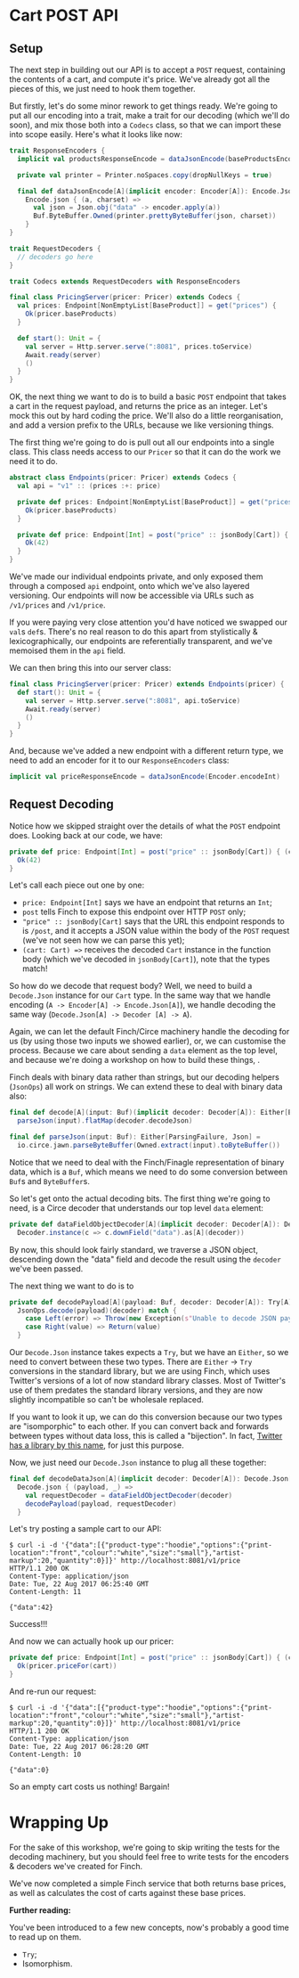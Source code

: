 # Cart POST API

## Setup

The next step in building out our API is to accept a `POST` request, containing the contents of a cart, and compute it's price. We've already got all the pieces of this, we just need to hook them together.

But firstly, let's do some minor rework to get things ready. We're going to put all our encoding into a trait, make a trait for our decoding (which we'll do soon), and mix those both into a `Codecs` class, so that we can import these into scope easily. Here's what it looks like now:

```scala
trait ResponseEncoders {
  implicit val productsResponseEncode = dataJsonEncode(baseProductsEncoder)

  private val printer = Printer.noSpaces.copy(dropNullKeys = true)

  final def dataJsonEncode[A](implicit encoder: Encoder[A]): Encode.Json[A] =
    Encode.json { (a, charset) =>
      val json = Json.obj("data" -> encoder.apply(a))
      Buf.ByteBuffer.Owned(printer.prettyByteBuffer(json, charset))
    }
}

trait RequestDecoders {
  // decoders go here
}

trait Codecs extends RequestDecoders with ResponseEncoders

final class PricingServer(pricer: Pricer) extends Codecs {
  val prices: Endpoint[NonEmptyList[BaseProduct]] = get("prices") {
    Ok(pricer.baseProducts)
  }

  def start(): Unit = {
    val server = Http.server.serve(":8081", prices.toService)
    Await.ready(server)
    ()
  }
}
```

OK, the next thing we want to do is to build a basic `POST` endpoint that takes a cart in the request payload, and returns the price as an integer. Let's mock this out by hard coding the price. We'll also do a little reorganisation, and add a version prefix to the URLs, because we like versioning things.

The first thing we're going to do is pull out all our endpoints into a single class. This class needs access to our `Pricer` so that it can do the work we need it to do.

```scala
abstract class Endpoints(pricer: Pricer) extends Codecs {
  val api = "v1" :: (prices :+: price)

  private def prices: Endpoint[NonEmptyList[BaseProduct]] = get("prices") {
    Ok(pricer.baseProducts)
  }

  private def price: Endpoint[Int] = post("price" :: jsonBody[Cart]) { (cart: Cart) =>
    Ok(42)
  }
}
```

We've made our individual endpoints private, and only exposed them through a composed `api` endpoint, onto which we've also layered versioning. Our endpoints will now be accessible via URLs such as `/v1/prices` and `/v1/price`.

If you were paying very close attention you'd have noticed we swapped our `val`s `def`s. There's no real reason to do this apart from stylistically & lexicographically, our endpoints are referentially transparent, and we've memoised them in the `api` field.

We can then bring this into our server class:

```scala
final class PricingServer(pricer: Pricer) extends Endpoints(pricer) {
  def start(): Unit = {
    val server = Http.server.serve(":8081", api.toService)
    Await.ready(server)
    ()
  }
}
```

And, because we've added a new endpoint with a different return type, we need to add an encoder for it to our `ResponseEncoders` class:

```scala
implicit val priceResponseEncode = dataJsonEncode(Encoder.encodeInt)
```

## Request Decoding

Notice how we skipped straight over the details of what the `POST` endpoint does. Looking back at our code, we have:

```scala
private def price: Endpoint[Int] = post("price" :: jsonBody[Cart]) { (cart: Cart) =>
  Ok(42)
}
```

Let's call each piece out one by one:

* `price: Endpoint[Int]` says we have an endpoint that returns an `Int`;
* `post` tells Finch to expose this endpoint over HTTP `POST` only;
* `"price" :: jsonBody[Cart]` says that the URL this endpoint responds to is `/post`, and it accepts a JSON value within the body of the `POST` request (we've not seen how we can parse this yet);
* `(cart: Cart) =>` receives the decoded `Cart` instance in the function body (which we've decoded in `jsonBody[Cart]`), note that the types match!

So how do we decode that request body? Well, we need to build a `Decode.Json` instance for our `Cart` type. In the same way that we handle encoding (`A -> Encoder[A] -> Encode.Json[A]`), we handle decoding the same way (`Decode.Json[A] -> Decoder [A] -> A`).

Again, we can let the default Finch/Circe machinery handle the decoding for us (by using those two inputs we showed earlier), or, we can customise the process. Because we care about sending a `data` element as the top level, and because we're doing a workshop on how to build these things, .

Finch deals with binary data rather than strings, but our decoding helpers (`JsonOps`) all work on strings. We can extend these to deal with binary data also:

```scala
final def decode[A](input: Buf)(implicit decoder: Decoder[A]): Either[Error, A] =
  parseJson(input).flatMap(decoder.decodeJson)

final def parseJson(input: Buf): Either[ParsingFailure, Json] =
  io.circe.jawn.parseByteBuffer(Owned.extract(input).toByteBuffer())
```

Notice that we need to deal with the Finch/Finagle representation of binary data, which is a `Buf`, which means we need to do some conversion between `Buf`s and `ByteBuffer`s.

So let's get onto the actual decoding bits. The first thing we're going to need, is a Circe decoder that understands our top level `data` element:

```scala
private def dataFieldObjectDecoder[A](implicit decoder: Decoder[A]): Decoder[A] =
  Decoder.instance(c => c.downField("data").as[A](decoder))
```

By now, this should look fairly standard, we traverse a JSON object, descending down the "data" field and decode the result using the `decoder` we've been passed.

The next thing we want to do is to 


```scala
private def decodePayload[A](payload: Buf, decoder: Decoder[A]): Try[A] =
  JsonOps.decode(payload)(decoder) match {
    case Left(error) => Throw(new Exception(s"Unable to decode JSON payload: ${error.getMessage}", error))
    case Right(value) => Return(value)
  }
```

Our `Decode.Json` instance takes expects a `Try`, but we have an `Either`, so we need to convert between these two types. There are `Either` -> `Try` conversions in the standard library, but we are using Finch, which uses Twitter's versions of a lot of now standard library classes. Most of Twitter's use of them predates the standard library versions, and they are now slightly incompatible so can't be wholesale replaced.

If you want to look it up, we can do this conversion because our two types are "isomporphic" to each other. If you can convert back and forwards between types without data loss, this is called a "bijection". In fact, [Twitter has a library by this name](https://github.com/twitter/bijection), for just this purpose.

Now, we just need our `Decode.Json` instance to plug all these together:

```scala
final def decodeDataJson[A](implicit decoder: Decoder[A]): Decode.Json[A] =
  Decode.json { (payload, _) =>
    val requestDecoder = dataFieldObjectDecoder(decoder)
    decodePayload(payload, requestDecoder)
  }
```

Let's try posting a sample cart to our API:

```shell
$ curl -i -d '{"data":[{"product-type":"hoodie","options":{"print-location":"front","colour":"white","size":"small"},"artist-markup":20,"quantity":0}]}' http://localhost:8081/v1/price
HTTP/1.1 200 OK
Content-Type: application/json
Date: Tue, 22 Aug 2017 06:25:40 GMT
Content-Length: 11

{"data":42}
```

Success!!!

And now we can actually hook up our pricer:

```scala
private def price: Endpoint[Int] = post("price" :: jsonBody[Cart]) { (cart: Cart) =>
  Ok(pricer.priceFor(cart))
}
```

And re-run our request:

```shell
$ curl -i -d '{"data":[{"product-type":"hoodie","options":{"print-location":"front","colour":"white","size":"small"},"artist-markup":20,"quantity":0}]}' http://localhost:8081/v1/price
HTTP/1.1 200 OK
Content-Type: application/json
Date: Tue, 22 Aug 2017 06:28:20 GMT
Content-Length: 10

{"data":0}
```

So an empty cart costs us nothing! Bargain!

# Wrapping Up

For the sake of this workshop, we're going to skip writing the tests for the decoding machinery, but you should feel free to write tests for the encoders & decoders we've created for Finch.

We've now completed a simple Finch service that both returns base prices, as well as calculates the cost of carts against these base prices.

**Further reading:**

You've been introduced to a few new concepts, now's probably a good time to read up on them.

* `Try`;
* Isomorphism.
